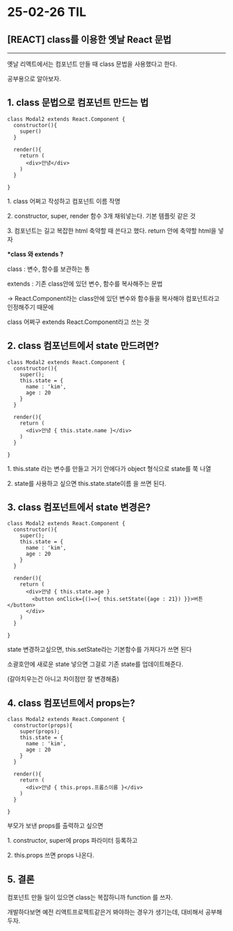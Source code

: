 # 25-02-26 TIL

## [REACT] class를 이용한 옛날 React 문법

---
옛날 리액트에서는 컴포넌트 만들 때 class 문법을 사용했다고 한다.

공부용으로 알아보자.

## 1\. class 문법으로 컴포넌트 만드는 법

```
class Modal2 extends React.Component {
  constructor(){
    super()
  }

  render(){
    return (
      <div>안녕</div>
    )
  }

}
```

1\. class 어쩌고 작성하고 컴포넌트 이름 작명

2\. constructor, super, render 함수 3개 채워넣는다. 기본 템플릿 같은 것

3\. 컴포넌트는 길고 복잡한 html 축약할 때 쓴다고 했다. return 안에 축약할 html을 넣자

**\*class 와 extends ?**

class : 변수, 함수를 보관하는 통

extends : 기존 class안에 있던 변수, 함수를 복사해주는 문법

→ React.Component라는 class안에 있던 변수와 함수들을 복사해야 컴포넌트라고 인정해주기 때문에 

class 어쩌구 extends React.Component라고 쓰는 것

## 2\. class 컴포넌트에서 state 만드려면?

```
class Modal2 extends React.Component {
  constructor(){
    super();
    this.state = {
      name : 'kim',
      age : 20
    }
  }

  render(){
    return (
      <div>안녕 { this.state.name }</div>
    )
  }

}
```

1\. this.state 라는 변수를 만들고 거기 안에다가 object 형식으로 state를 쭉 나열

2\. state를 사용하고 싶으면 this.state.state이름 을 쓰면 된다. 

## 3\. class 컴포넌트에서 state 변경은?

```
class Modal2 extends React.Component {
  constructor(){
    super();
    this.state = {
      name : 'kim',
      age : 20
    }
  }

  render(){
    return (
      <div>안녕 { this.state.age }
        <button onClick={()=>{ this.setState({age : 21}) }}>버튼</button>
      </div>
    )
  }

}
```

state 변경하고싶으면, this.setState라는 기본함수를 가져다가 쓰면 된다

소괄호안에 새로운 state 넣으면 그걸로 기존 state를 업데이트해준다.

(갈아치우는건 아니고 차이점만 잘 변경해줌) 

## 4\. class 컴포넌트에서 props는?

```
class Modal2 extends React.Component {
  constructor(props){
    super(props);
    this.state = {
      name : 'kim',
      age : 20
    }
  }

  render(){
    return (
      <div>안녕 { this.props.프롭스이름 }</div>
    )
  }

}
```

부모가 보낸 props를 출력하고 싶으면

1\. constructor, super에 props 파라미터 등록하고

2\. this.props 쓰면 props 나온다.

## 5\. 결론

컴포넌트 만들 일이 있으면 class는 복잡하니까 function 를 쓰자. 

개발하다보면 예전 리액트프로젝트같은거 봐야하는 경우가 생기는데, 대비해서 공부해두자.